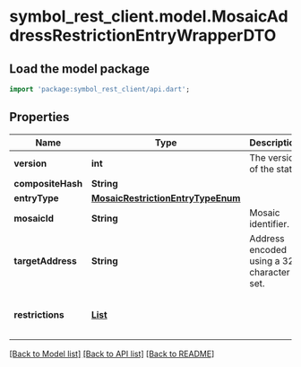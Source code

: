 # symbol_rest_client.model.MosaicAddressRestrictionEntryWrapperDTO

## Load the model package
```dart
import 'package:symbol_rest_client/api.dart';
```

## Properties
Name | Type | Description | Notes
------------ | ------------- | ------------- | -------------
**version** | **int** | The version of the state | 
**compositeHash** | **String** |  | 
**entryType** | [**MosaicRestrictionEntryTypeEnum**](MosaicRestrictionEntryTypeEnum.md) |  | 
**mosaicId** | **String** | Mosaic identifier. | 
**targetAddress** | **String** | Address encoded using a 32-character set. | 
**restrictions** | [**List<MosaicAddressRestrictionEntryDTO>**](MosaicAddressRestrictionEntryDTO.md) |  | [default to const []]

[[Back to Model list]](../README.md#documentation-for-models) [[Back to API list]](../README.md#documentation-for-api-endpoints) [[Back to README]](../README.md)


